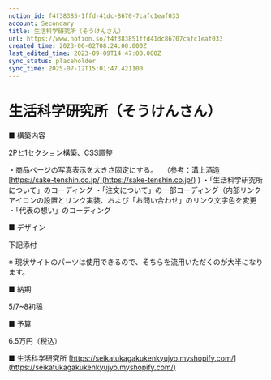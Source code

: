 ```yaml
---
notion_id: f4f38385-1ffd-41dc-8670-7cafc1eaf033
account: Secondary
title: 生活科学研究所（そうけんさん）
url: https://www.notion.so/f4f383851ffd41dc86707cafc1eaf033
created_time: 2023-06-02T08:24:00.000Z
last_edited_time: 2023-09-09T14:47:00.000Z
sync_status: placeholder
sync_time: 2025-07-12T15:01:47.421100
---
```

# 生活科学研究所（そうけんさん）

■ 構築内容

2Pと1セクション構築、CSS調整

・商品ページの写真表示を大きさ固定にする。
　（参考：溝上酒造
[https://sake-tenshin.co.jp/](https://sake-tenshin.co.jp/)
)
・「生活科学研究所について」のコーディング
・「注文について」の一部コーディング（内部リンクアイコンの設置とリンク実装、および「お問い合わせ」のリンク文字色を変更
・「代表の想い」のコーディング

■ デザイン

下記添付

※ 現状サイトのパーツは使用できるので、そちらを流用いただくのが大半になります。

■ 納期

5/7~8初稿

■ 予算

6.5万円（税込）

■ 生活科学研究所
[https://seikatukagakukenkyujyo.myshopify.com/](https://seikatukagakukenkyujyo.myshopify.com/)
